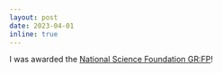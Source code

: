 ```yaml
---
layout: post
date: 2023-04-01
inline: true
---
```


I was awarded the [National Science Foundation GR:FP](https://nsfgrfp.org)!
